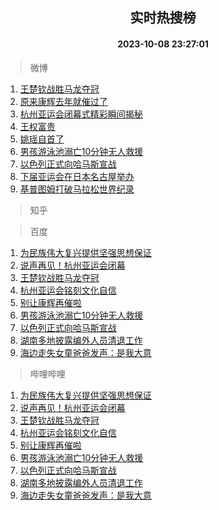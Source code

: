 <div align="center"><h2>实时热搜榜</h2><h4>2023-10-08 23:27:01</h4></div>

> 微博  

1. [王楚钦战胜马龙夺冠](https://s.weibo.com/weibo?q=%23%E7%8E%8B%E6%A5%9A%E9%92%A6%E6%88%98%E8%83%9C%E9%A9%AC%E9%BE%99%E5%A4%BA%E5%86%A0%23&t=31&band_rank=1&Refer=top)<br />
2. [原来康辉去年就催过了](https://s.weibo.com/weibo?q=%23%E5%8E%9F%E6%9D%A5%E5%BA%B7%E8%BE%89%E5%8E%BB%E5%B9%B4%E5%B0%B1%E5%82%AC%E8%BF%87%E4%BA%86%23&t=31&band_rank=2&Refer=top)<br />
3. [杭州亚运会闭幕式精彩瞬间揭秘](https://s.weibo.com/weibo?q=%23%E6%9D%AD%E5%B7%9E%E4%BA%9A%E8%BF%90%E4%BC%9A%E9%97%AD%E5%B9%95%E5%BC%8F%E7%B2%BE%E5%BD%A9%E7%9E%AC%E9%97%B4%E6%8F%AD%E7%A7%98%23&t=31&band_rank=3&Refer=top)<br />
4. [王权富贵](https://s.weibo.com/weibo?q=%E7%8E%8B%E6%9D%83%E5%AF%8C%E8%B4%B5&t=31&band_rank=4&Refer=top)<br />
5. [姚瑶自首了](https://s.weibo.com/weibo?q=%23%E5%A7%9A%E7%91%B6%E8%87%AA%E9%A6%96%E4%BA%86%23&t=31&band_rank=5&Refer=top)<br />
6. [男孩游泳池溺亡10分钟无人救援](https://s.weibo.com/weibo?q=%23%E7%94%B7%E5%AD%A9%E6%B8%B8%E6%B3%B3%E6%B1%A0%E6%BA%BA%E4%BA%A110%E5%88%86%E9%92%9F%E6%97%A0%E4%BA%BA%E6%95%91%E6%8F%B4%23&t=31&band_rank=6&Refer=top)<br />
7. [以色列正式向哈马斯宣战](https://s.weibo.com/weibo?q=%23%E4%BB%A5%E8%89%B2%E5%88%97%E6%AD%A3%E5%BC%8F%E5%90%91%E5%93%88%E9%A9%AC%E6%96%AF%E5%AE%A3%E6%88%98%23&t=31&band_rank=7&Refer=top)<br />
8. [下届亚运会在日本名古屋举办](https://s.weibo.com/weibo?q=%23%E4%B8%8B%E5%B1%8A%E4%BA%9A%E8%BF%90%E4%BC%9A%E5%9C%A8%E6%97%A5%E6%9C%AC%E5%90%8D%E5%8F%A4%E5%B1%8B%E4%B8%BE%E5%8A%9E%23&t=31&band_rank=8&Refer=top)<br />
9. [基普图姆打破马拉松世界纪录](https://s.weibo.com/weibo?q=%23%E5%9F%BA%E6%99%AE%E5%9B%BE%E5%A7%86%E6%89%93%E7%A0%B4%E9%A9%AC%E6%8B%89%E6%9D%BE%E4%B8%96%E7%95%8C%E7%BA%AA%E5%BD%95%23&t=31&band_rank=9&Refer=top)<br />

> 知乎  


> 百度  

1. [为民族伟大复兴提供坚强思想保证](https://www.baidu.com/s?wd=%E4%B8%BA%E6%B0%91%E6%97%8F%E4%BC%9F%E5%A4%A7%E5%A4%8D%E5%85%B4%E6%8F%90%E4%BE%9B%E5%9D%9A%E5%BC%BA%E6%80%9D%E6%83%B3%E4%BF%9D%E8%AF%81&sa=fyb_news&rsv_dl=fyb_news)<br />
2. [说声再见！杭州亚运会闭幕](https://www.baidu.com/s?wd=%E8%AF%B4%E5%A3%B0%E5%86%8D%E8%A7%81%EF%BC%81%E6%9D%AD%E5%B7%9E%E4%BA%9A%E8%BF%90%E4%BC%9A%E9%97%AD%E5%B9%95&sa=fyb_news&rsv_dl=fyb_news)<br />
3. [王楚钦战胜马龙夺冠](https://www.baidu.com/s?wd=%E7%8E%8B%E6%A5%9A%E9%92%A6%E6%88%98%E8%83%9C%E9%A9%AC%E9%BE%99%E5%A4%BA%E5%86%A0&sa=fyb_news&rsv_dl=fyb_news)<br />
4. [杭州亚运会铭刻文化自信](https://www.baidu.com/s?wd=%E6%9D%AD%E5%B7%9E%E4%BA%9A%E8%BF%90%E4%BC%9A%E9%93%AD%E5%88%BB%E6%96%87%E5%8C%96%E8%87%AA%E4%BF%A1&sa=fyb_news&rsv_dl=fyb_news)<br />
5. [别让康辉再催啦](https://www.baidu.com/s?wd=%E5%88%AB%E8%AE%A9%E5%BA%B7%E8%BE%89%E5%86%8D%E5%82%AC%E5%95%A6&sa=fyb_news&rsv_dl=fyb_news)<br />
6. [男孩游泳池溺亡10分钟无人救援](https://www.baidu.com/s?wd=%E7%94%B7%E5%AD%A9%E6%B8%B8%E6%B3%B3%E6%B1%A0%E6%BA%BA%E4%BA%A110%E5%88%86%E9%92%9F%E6%97%A0%E4%BA%BA%E6%95%91%E6%8F%B4&sa=fyb_news&rsv_dl=fyb_news)<br />
7. [以色列正式向哈马斯宣战](https://www.baidu.com/s?wd=%E4%BB%A5%E8%89%B2%E5%88%97%E6%AD%A3%E5%BC%8F%E5%90%91%E5%93%88%E9%A9%AC%E6%96%AF%E5%AE%A3%E6%88%98&sa=fyb_news&rsv_dl=fyb_news)<br />
8. [湖南多地披露编外人员清退工作](https://www.baidu.com/s?wd=%E6%B9%96%E5%8D%97%E5%A4%9A%E5%9C%B0%E6%8A%AB%E9%9C%B2%E7%BC%96%E5%A4%96%E4%BA%BA%E5%91%98%E6%B8%85%E9%80%80%E5%B7%A5%E4%BD%9C&sa=fyb_news&rsv_dl=fyb_news)<br />
9. [海边走失女童爸爸发声：是我大意](https://www.baidu.com/s?wd=%E6%B5%B7%E8%BE%B9%E8%B5%B0%E5%A4%B1%E5%A5%B3%E7%AB%A5%E7%88%B8%E7%88%B8%E5%8F%91%E5%A3%B0%EF%BC%9A%E6%98%AF%E6%88%91%E5%A4%A7%E6%84%8F&sa=fyb_news&rsv_dl=fyb_news)<br />

> 哔哩哔哩  

1. [为民族伟大复兴提供坚强思想保证](https://www.baidu.com/s?wd=%E4%B8%BA%E6%B0%91%E6%97%8F%E4%BC%9F%E5%A4%A7%E5%A4%8D%E5%85%B4%E6%8F%90%E4%BE%9B%E5%9D%9A%E5%BC%BA%E6%80%9D%E6%83%B3%E4%BF%9D%E8%AF%81&sa=fyb_news&rsv_dl=fyb_news)<br />
2. [说声再见！杭州亚运会闭幕](https://www.baidu.com/s?wd=%E8%AF%B4%E5%A3%B0%E5%86%8D%E8%A7%81%EF%BC%81%E6%9D%AD%E5%B7%9E%E4%BA%9A%E8%BF%90%E4%BC%9A%E9%97%AD%E5%B9%95&sa=fyb_news&rsv_dl=fyb_news)<br />
3. [王楚钦战胜马龙夺冠](https://www.baidu.com/s?wd=%E7%8E%8B%E6%A5%9A%E9%92%A6%E6%88%98%E8%83%9C%E9%A9%AC%E9%BE%99%E5%A4%BA%E5%86%A0&sa=fyb_news&rsv_dl=fyb_news)<br />
4. [杭州亚运会铭刻文化自信](https://www.baidu.com/s?wd=%E6%9D%AD%E5%B7%9E%E4%BA%9A%E8%BF%90%E4%BC%9A%E9%93%AD%E5%88%BB%E6%96%87%E5%8C%96%E8%87%AA%E4%BF%A1&sa=fyb_news&rsv_dl=fyb_news)<br />
5. [别让康辉再催啦](https://www.baidu.com/s?wd=%E5%88%AB%E8%AE%A9%E5%BA%B7%E8%BE%89%E5%86%8D%E5%82%AC%E5%95%A6&sa=fyb_news&rsv_dl=fyb_news)<br />
6. [男孩游泳池溺亡10分钟无人救援](https://www.baidu.com/s?wd=%E7%94%B7%E5%AD%A9%E6%B8%B8%E6%B3%B3%E6%B1%A0%E6%BA%BA%E4%BA%A110%E5%88%86%E9%92%9F%E6%97%A0%E4%BA%BA%E6%95%91%E6%8F%B4&sa=fyb_news&rsv_dl=fyb_news)<br />
7. [以色列正式向哈马斯宣战](https://www.baidu.com/s?wd=%E4%BB%A5%E8%89%B2%E5%88%97%E6%AD%A3%E5%BC%8F%E5%90%91%E5%93%88%E9%A9%AC%E6%96%AF%E5%AE%A3%E6%88%98&sa=fyb_news&rsv_dl=fyb_news)<br />
8. [湖南多地披露编外人员清退工作](https://www.baidu.com/s?wd=%E6%B9%96%E5%8D%97%E5%A4%9A%E5%9C%B0%E6%8A%AB%E9%9C%B2%E7%BC%96%E5%A4%96%E4%BA%BA%E5%91%98%E6%B8%85%E9%80%80%E5%B7%A5%E4%BD%9C&sa=fyb_news&rsv_dl=fyb_news)<br />
9. [海边走失女童爸爸发声：是我大意](https://www.baidu.com/s?wd=%E6%B5%B7%E8%BE%B9%E8%B5%B0%E5%A4%B1%E5%A5%B3%E7%AB%A5%E7%88%B8%E7%88%B8%E5%8F%91%E5%A3%B0%EF%BC%9A%E6%98%AF%E6%88%91%E5%A4%A7%E6%84%8F&sa=fyb_news&rsv_dl=fyb_news)<br />
